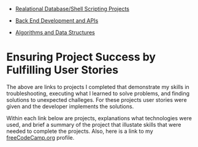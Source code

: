 - [Realational Database/Shell Scripting Projects](https://github.com/TracyChacon/Projects-freeCodeCamp.org/tree/master/05%20Relational%20Database)

- [Back End Development and APIs](https://github.com/TracyChacon/Projects-freeCodeCamp.org/tree/master/06%20Back%20End%20Development%20and%20APIs)

- [Algorithms and Data Structures](https://github.com/TracyChacon/Algorithms-and-Data-Structures/tree/main)

# Ensuring Project Success by Fulfilling User Stories

The above are links to projects I completed that demonstrate my skills in troubleshooting, executing what I learned to solve problems, and finding solutions to unexpected challeges. For these projects user stories were given and the developer implements the solutions.

Within each link below are projects, explanations what technologies were used, and brief a summary of the project that illustate skills that were needed to complete the projects. Also, here is a link to my [freeCodeCamp.org](https://www.freecodecamp.org/tracychacon) profile.

